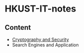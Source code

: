 # HKUST-IT-notes

## Content

- [Cryptography and Security](./Cryptography/content)
- Search Engines and Application


